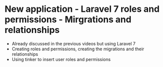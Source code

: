# New application - Laravel 7 roles and permissions - Mirgrations and relationships
- Already discussed in the previous videos but using Laravel 7
- Creating roles and permissions, creating the migrations and their relationships
- Using tinker to insert user roles and permissions
